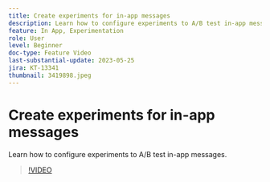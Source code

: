 ```yaml
---
title: Create experiments for in-app messages
description: Learn how to configure experiments to A/B test in-app messages.
feature: In App, Experimentation
role: User
level: Beginner
doc-type: Feature Video
last-substantial-update: 2023-05-25
jira: KT-13341
thumbnail: 3419898.jpeg
---
```


# Create experiments for in-app messages

Learn how to configure experiments to A/B test in-app messages.

>[!VIDEO](https://video.tv.adobe.com/v/3419898/?learn=on)
